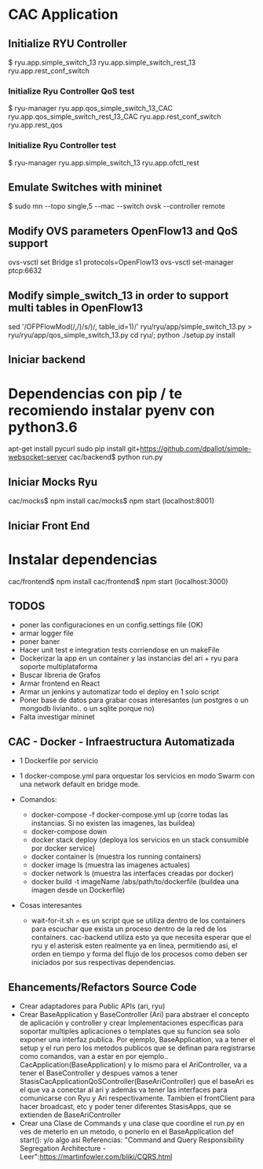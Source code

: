 # CAC Application

## Initialize RYU Controller
$ ryu.app.simple_switch_13 ryu.app.simple_switch_rest_13 ryu.app.rest_conf_switch

### Initialize Ryu Controller QoS test
$ ryu-manager ryu.app.qos_simple_switch_13_CAC ryu.app.qos_simple_switch_rest_13_CAC ryu.app.rest_conf_switch ryu.app.rest_qos

### Initialize Ryu Controller test
$ ryu-manager ryu.app.simple_switch_13 ryu.app.ofctl_rest

## Emulate Switches with mininet
$ sudo mn --topo single,5 --mac --switch ovsk --controller remote

## Modify OVS parameters OpenFlow13 and QoS support
ovs-vsctl set Bridge s1 protocols=OpenFlow13
ovs-vsctl set-manager ptcp:6632

## Modify simple_switch_13 in order to support multi tables in OpenFlow13

sed '/OFPFlowMod(/,/)/s/)/, table_id=1)/' ryu/ryu/app/simple_switch_13.py > ryu/ryu/app/qos_simple_switch_13.py
cd ryu/; python ./setup.py install

## Iniciar backend
# Dependencias con pip / te recomiendo instalar pyenv con python3.6
apt-get install pycurl
sudo pip install git+https://github.com/dpallot/simple-websocket-server
cac/backend$ python run.py

## Iniciar Mocks Ryu
cac/mocks$ npm install
cac/mocks$ npm start (localhost:8001)

## Iniciar Front End
# Instalar dependencias
cac/frontend$ npm install
cac/frontend$ npm start (localhost:3000)

## TODOS
- poner las configuraciones en un config.settings file (OK)
- armar logger file 
- poner baner
- Hacer unit test e integration tests corriendose en un makeFile
- Dockerizar la app en un container y las instancias del ari + ryu para soporte multiplataforma
- Buscar libreria de Grafos
- Armar frontend en React
- Armar un jenkins y automatizar todo el deploy en 1 solo script
- Poner base de datos para grabar cosas interesantes (un postgres o un mongodb livianito.. o un sqlite porque no)
- Falta investigar mininet

## CAC - Docker - Infraestructura Automatizada
- 1 Dockerfile por servicio
- 1 docker-compose.yml para orquestar los servicios en modo Swarm con una network default en bridge mode.
- Comandos:
  - docker-compose -f docker-compose.yml up (corre todas las instancias. Si no existen las imagenes, las buildea)
  - docker-compose down
  - docker stack deploy (deploya los servicios en un stack consumible por docker service)
  - docker container ls (muestra los running containers)
  - docker image ls (muestra las imagenes actuales)
  - docker network ls (muestra las interfaces creadas por docker)
  - docker build -t imageName /abs/path/to/dockerfile (buildea una imagen desde un Dockerfile)

- Cosas interesantes
  - wait-for-it.sh = es un script que se utiliza dentro de los containers para escuchar que exista un proceso dentro de la red de los containers. cac-backend utiliza esto ya que necesita esperar que el ryu y el asterisk esten realmente ya en linea, permitiendo asi, el orden en tiempo y forma del flujo de los procesos como deben ser iniciados por sus respectivas dependencias.

## Ehancements/Refactors Source Code
 - Crear adaptadores para Public APIs (ari, ryu)
 - Crear BaseApplication y BaseController (Ari) para abstraer el concepto de aplicación y controller
   y crear Implementaciones especificas para soportar multiples aplicaciones o templates que su funcion sea
   solo exponer una interfaz publica. Por ejemplo, BaseApplication, va a tener el setup y el run pero los metodos publicos que se definan para registrarse como comandos, van a estar en por ejemplo..
   CacApplication(BaseApplication) y lo mismo para el AriController, va a tener el BaseController y despues
   vamos a tener StasisCacApplicationQoSController(BaseAriController) que el baseAri es el que va a conectar al
   ari y además va tener las interfaces para comunicarse con Ryu y Ari respectivamente. Tambien el frontClient para hacer broadcast, etc y poder tener diferentes StasisApps, que se extienden de BaseAriController
 - Crear una Clase de Commands y una clase que coordine el run.py en ves de meterlo en un metodo, o ponerlo en el BaseApplication def start(): y/o algo asi
  Referencias:
  "Command and Query Responsibility Segregation Architecture - Leer":https://martinfowler.com/bliki/CQRS.html
